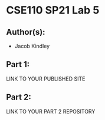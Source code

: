 # CSE110 SP21 Lab 5

## Author(s):
- Jacob Kindley

## Part 1:

LINK TO YOUR PUBLISHED SITE

## Part 2:

LINK TO YOUR PART 2 REPOSITORY